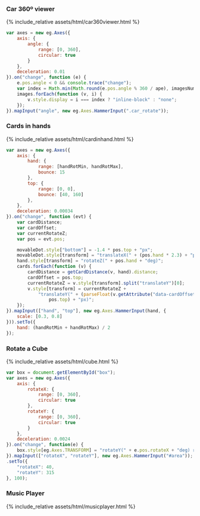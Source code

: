 ### Car 360º viewer

{% include_relative assets/html/car360viewer.html %}

```js
var axes = new eg.Axes({
	axis: {
		angle: {
			range: [0, 360],
			circular: true
		}
	},
	deceleration: 0.01
}).on("change", function (e) {
	e.pos.angle < 0 && console.trace("change");
	var index = Math.min(Math.round(e.pos.angle % 360 / ape), imagesNum - 1);
	images.forEach(function (v, i) {
		v.style.display = i === index ? "inline-block" : "none";
	});
}).mapInput("angle", new eg.Axes.HammerInput(".car_rotate"));
```

### Cards in hands

{% include_relative assets/html/cardinhand.html %}

```javascript
var axes = new eg.Axes({
	axis: {
		hand: {
			range: [handRotMin, handRotMax],
			bounce: 15
		},
		top: {
			range: [0, 0],
			bounce: [40, 160]
		},
	},
	deceleration: 0.00034
}).on("change", function (evt) {
	var cardDistance;
	var cardOffset;
	var currentRotateZ;
	var pos = evt.pos;

	movableDot.style["bottom"] = -1.4 * pos.top + "px";
	movableDot.style[transform] = "translateX(" + (pos.hand * 2.3) + "px)";
	hand.style[transform] = "rotateZ(" + pos.hand + "deg)";
	cards.forEach(function (v) {
		cardDistance = getCardDistance(v, hand).distance;
		cardOffset = pos.top;
		currentRotateZ = v.style[transform].split("translateY")[0];
		v.style[transform] = currentRotateZ +
			"translateY(" + (parseFloat(v.getAttribute("data-cardOffset")) +
				pos.top) + "px)";
	});
}).mapInput(["hand", "top"], new eg.Axes.HammerInput(hand, {
	scale: [0.3, 0.8]
})).setTo({
	hand: (handRotMin + handRotMax) / 2
});
```

### Rotate a Cube

{% include_relative assets/html/cube.html %}

```js
var box = document.getElementById("box");
var axes = new eg.Axes({
	axis: {
		rotateX: {
			range: [0, 360],
			circular: true
		},
		rotateY: {
			range: [0, 360],
			circular: true
		}
	},
	deceleration: 0.0024
}).on("change", function(e) {
	box.style[eg.Axes.TRANSFORM] = "rotateY(" + e.pos.rotateX + "deg) rotateX(" + e.pos.rotateY + "deg)";
}).mapInput(["rotateX", "rotateY"], new eg.Axes.HammerInput("#area"));
.setTo({
	"rotateX": 40,
	"rotateY": 315
}, 100);
```

### Music Player

{% include_relative assets/html/musicplayer.html %}